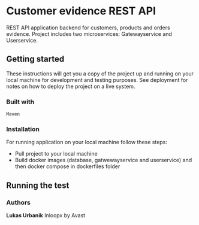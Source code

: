 # Customer evidence REST API
REST API application backend for customers, products and orders evidence. Project includes two microservices: Gatewayservice and Userservice.

## Getting started
These instructions will get you a copy of the project up and running on your local machine for development and testing purposes. See deployment for notes on how to deploy the project on a live system.

### Built with
```
Maven
```
### Installation
For running application on your local machine follow these steps:
* Pull project to your local machine
* Build docker images (database, gatwewayservice and userservice) and then docker compose in dockerfiles folder

## Running the test

### Authors
**Lukas Urbanik** Inloopx by Avast

